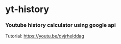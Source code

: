 # yt-history

### Youtube history calculator using google api

Tutorial: https://youtu.be/dvjrheIddag
